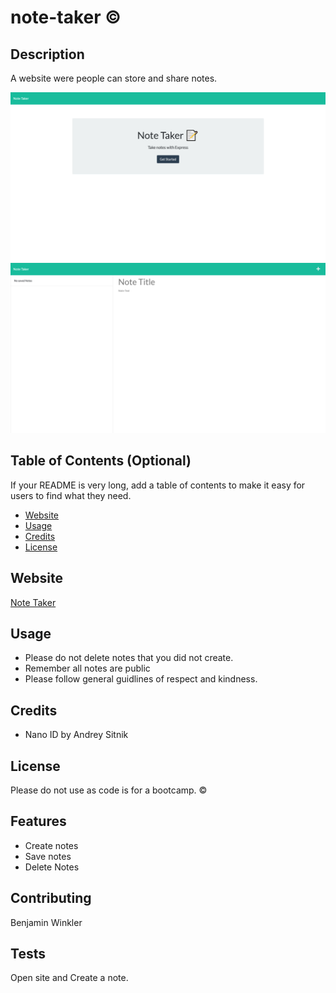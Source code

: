 # note-taker &copy;

## Description 

A website were people can store and share notes.

<img src="images\landingPage.png" alt='Landing Page of site'>

<img src="images\notePage.png" alt='Note taking page of site'>

## Table of Contents (Optional)

If your README is very long, add a table of contents to make it easy for users to find what they need.

* [Website](#Website)
* [Usage](#usage)
* [Credits](#credits)
* [License](#license)


## Website

[Note Taker](https://nameless-sands-40650.herokuapp.com/)

## Usage 

* Please do not delete notes that you did not create. 
* Remember all notes are public
* Please follow general guidlines of respect and kindness.


## Credits

* Nano ID by Andrey Sitnik

## License

Please do not use as code is for a bootcamp. 
&copy; 

## Features

* Create notes
* Save notes
* Delete Notes

## Contributing

Benjamin Winkler

## Tests

Open site and Create a note. 